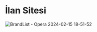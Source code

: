 # İlan Sitesi
![BrandList - Opera 2024-02-15 18-51-52](https://github.com/Burakyilmam/IlanSitesi/assets/61635780/bf9757a4-aa8b-4023-b826-d9002d430b82)
